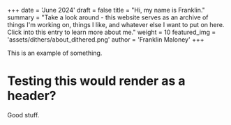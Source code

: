 +++
date = 'June 2024'
draft = false
title = "Hi, my name is Franklin."
summary = "Take a look around - this website serves as an archive of things I'm working on, things I like, and whatever else I want to put on here. Click into this entry to learn more about me."
weight = 10
featured_img = 'assets/dithers/about_dithered.png'
author = 'Franklin Maloney'
+++


This is an example of something.

# Testing this would render as a header?

Good stuff.

